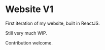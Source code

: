 # Website V1

First iteration of my website, built in ReactJS.

Still very much WIP.

Contribution welcome.
